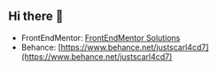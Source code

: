 ## Hi there 👋

- FrontEndMentor:  [FrontEndMentor Solutions](https://www.frontendmentor.io/profile/CarlHumm)
- Behance: [https://www.behance.net/justscarl4cd7](https://www.behance.net/justscarl4cd7)


